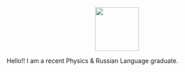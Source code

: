 <div id="header" align="center">
  <img src="https://tenor.com/view/cheburashka-milo-cute-na-rabou-at-work-gif-11069966](https://tenor.com/UBX0.gif" width="100"/>
</div>

Hello!! I am a recent Physics & Russian Language graduate. 
